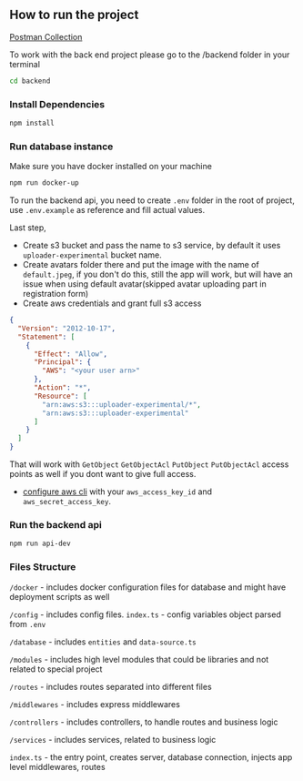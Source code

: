## How to run the project
[Postman Collection](../docs/postman-collection.json)

To work with the back end project please go to the /backend folder in your terminal

```bash
cd backend
```

### Install Dependencies

```bash
npm install
```

### Run database instance

Make sure you have docker installed on your machine

```bash
npm run docker-up
```

To run the backend api, you need to create `.env` folder in the root of project, use `.env.example` as reference and fill actual values.

Last step,

- Create s3 bucket and pass the name to s3 service, by default it uses `uploader-experimental` bucket name.
- Create avatars folder there and put the image with the name of `default.jpeg`, if you don't do this,
      still the app will work, but will have an issue when using default avatar(skipped avatar uploading part in registration form)
- Create aws credentials and grant full s3 access
```json
{
  "Version": "2012-10-17",
  "Statement": [
    {
      "Effect": "Allow",
      "Principal": {
        "AWS": "<your user arn>"
      },
      "Action": "*",
      "Resource": [
        "arn:aws:s3:::uploader-experimental/*",
        "arn:aws:s3:::uploader-experimental"
      ]
    }
  ]
}
```

That will work with
`GetObject`
`GetObjectAcl`
`PutObject`
`PutObjectAcl` access points as well if you dont want to give full access.

- [configure aws cli](https://docs.aws.amazon.com/cli/latest/reference/configure/) with your `aws_access_key_id` and `aws_secret_access_key`.


### Run the backend api

```bash
npm run api-dev
```

### Files Structure

`/docker` - includes docker configuration files for database and might have deployment scripts as well

`/config` - includes config files. `index.ts` - config variables object parsed from `.env`

`/database` - includes `entities` and `data-source.ts`

`/modules` - includes high level modules that could be libraries and not related to special project

`/routes` - includes routes separated into different files

`/middlewares` - includes express middlewares

`/controllers` - includes controllers, to handle routes and business logic

`/services` - includes services, related to business logic

`index.ts` - the entry point, creates server, database connection, injects app level middlewares, routes
